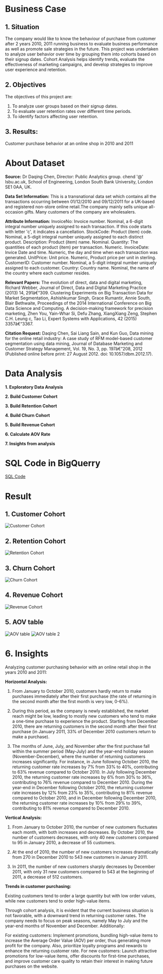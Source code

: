 # Business Case
## 1. Situation

The company would like to know the behaviour of purchase from customer after 2 years 2010, 2011 running business to evaluate business performance as well as promote sale strategies in the future. This project was undertaken to analyze user behavior over time by grouping them into cohorts based on their signup dates. Cohort Analysis helps identify trends, evaluate the effectiveness of marketing campaigns, and develop strategies to improve user experience and retention.

## 2. Objectives

The objectives of this project are:

1. To analyze user groups based on their signup dates.
2. To evaluate user retention rates over different time periods.
3. To identify factors affecting user retention.

## 3. Results:
Customer purchase behavior at an online shop in 2010 and 2011

# About Dataset

**Source:**
Dr Daqing Chen, Director: Public Analytics group. chend '@' lsbu.ac.uk, School of Engineering, London South Bank University, London SE1 0AA, UK.

**Data Set Information:**
This is a transnational data set which contains all the transactions occurring between 01/12/2010 and 09/12/2011 for a UK-based and registered non-store online retail.The company mainly sells unique all-occasion gifts. Many customers of the company are wholesalers.

**Attribute Information:**
InvoiceNo: Invoice number. Nominal, a 6-digit integral number uniquely assigned to each transaction. If this code starts with letter 'c', it indicates a cancellation.
StockCode: Product (item) code. Nominal, a 5-digit integral number uniquely assigned to each distinct product.
Description: Product (item) name. Nominal.
Quantity: The quantities of each product (item) per transaction. Numeric.
InvoiceDate: Invice Date and time. Numeric, the day and time when each transaction was generated.
UnitPrice: Unit price. Numeric, Product price per unit in sterling.
CustomerID: Customer number. Nominal, a 5-digit integral number uniquely assigned to each customer.
Country: Country name. Nominal, the name of the country where each customer resides.

**Relevant Papers:**
The evolution of direct, data and digital marketing, Richard Webber, Journal of Direct, Data and Digital Marketing Practice (2013) 14, 291â€“309.
Clustering Experiments on Big Transaction Data for Market Segmentation,
Ashishkumar Singh, Grace Rumantir, Annie South, Blair Bethwaite, Proceedings of the 2014 International Conference on Big Data Science and Computing.
A decision-making framework for precision marketing, Zhen You, Yain-Whar Si, Defu Zhang, XiangXiang Zeng, Stephen C.H. Leung c, Tao Li, Expert Systems with Applications, 42 (2015) 3357â€“3367.

**Citation Request:**
Daqing Chen, Sai Liang Sain, and Kun Guo, Data mining for the online retail industry: A case study of RFM model-based customer segmentation using data mining, Journal of Database Marketing and Customer Strategy Management, Vol. 19, No. 3, pp. 197â€“208, 2012 (Published online before print: 27 August 2012. doi: 10.1057/dbm.2012.17).



# Data Analysis 
**1. Exploratory Data Analysis**

**2. Build Customer Cohort**

**3. Build Retention Cohort**

**4. Build Churn Cohort**

**5. Build Revenue Cohort**

**6. Calculate AOV Rate**

**7. Insights from analysis**
# SQL Code in BigQuerry

[SQL Code](https://github.com/AnhDuyVu/Business-Case-Analysis/blob/main/SQL%20Project/SQL%20code.sql)

# Result
## 1. Customer Cohort
![Customer Cohort](https://github.com/AnhDuyVu/Business-Case-Analysis/blob/main/SQL/1.%20Customer_Cohort_picture.png)

## 2. Retention Cohort
![Retention Cohort](https://github.com/AnhDuyVu/Business-Case-Analysis/blob/main/SQL/2.%20Retention_Cohort_picture.png)

## 3. Churn Cohort
![Churn Cohort](https://github.com/AnhDuyVu/Business-Case-Analysis/blob/main/SQL/3.%20Churn_Cohort_picture.png)

## 4. Revenue Cohort

![Revenue Cohort](https://github.com/AnhDuyVu/Business-Case-Analysis/blob/main/SQL/4.%20Revenue_Cohort_picture.png)

## 5. AOV table
![AOV table](https://github.com/AnhDuyVu/Business-Case-Analysis/blob/main/SQL/AOV_table_1.png)
![AOV table 2](https://github.com/AnhDuyVu/Business-Case-Analysis/blob/main/SQL/AOV_table_2.png)

# 6. Insights

Analyzing customer purchasing behavior with an online retail shop in the years 2010 and 2011:

**Horizontal Analysis:**

1. From January to October 2010, customers hardly return to make purchases immediately after their first purchase (the rate of returning in the second month after the first month is very low, 0-6%).

2. During this period, as the company is newly established, the market reach might be low, leading to mostly new customers who tend to make a one-time purchase to experience the product.
Starting from December 2010, there are returning customers in the second month after their first purchase (in January 2011, 33% of December 2010 customers return to make a purchase).

3. The months of June, July, and November after the first purchase fall within the summer period (May-July) and the year-end holiday season (November-December), where the number of returning customers increases significantly. For instance, in June following October 2010, the returning customer rate increases by 7% from 33% to 40%, contributing to 63% revenue compared to October 2010. In July following December 2010, the returning customer rate increases by 6% from 30% to 36%, contributing to 76% revenue compared to December 2010. During the year-end in December following October 2010, the returning customer rate increases by 12% from 23% to 35%, contributing to 81% revenue compared to October 2010, and in December following December 2010, the returning customer rate increases by 10% from 29% to 39%, contributing to 81% revenue compared to December 2010.

**Vertical Analysis:**

1. From January to October 2010, the number of new customers fluctuates each month, with both increases and decreases. By October 2010, the number of customers decreases, with only 40 new customers compared to 95 in January 2010, a decrease of 55 customers.

2. At the end of 2010, the number of new customers increases dramatically from 270 in December 2010 to 543 new customers in January 2011.

3. In 2011, the number of new customers sharply decreases by December 2011, with only 31 new customers compared to 543 at the beginning of 2011, a decrease of 512 customers.

**Trends in customer purchasing:**

Existing customers tend to order a large quantity but with low order values, while new customers tend to order high-value items.

Through cohort analysis, it is evident that the current business situation is not favorable, with a downward trend in returning customer rates. The company needs to focus on peak seasons, namely May to July and the year-end months of November and December. Additionally:

For existing customers: Implement promotions, bundling high-value items to increase the Average Order Value (AOV) per order, thus generating more profit for the company. Also, prioritize loyalty programs and rewards to enhance the returning customer rate.
For new customers: Launch attractive promotions for low-value items, offer discounts for first-time purchases, and improve customer care quality to retain their interest in making future purchases on the website.


